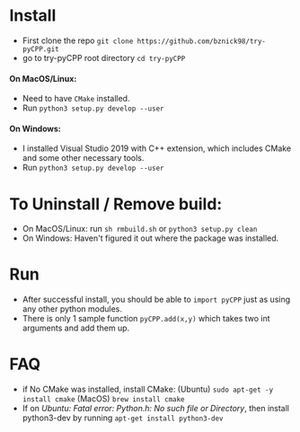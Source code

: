# Install
- First clone the repo `git clone https://github.com/bznick98/try-pyCPP.git`
- go to try-pyCPP root directory `cd try-pyCPP`
#### On MacOS/Linux:
- Need to have `CMake` installed.
- Run `python3 setup.py develop --user`

#### On Windows:
- I installed Visual Studio 2019 with C++ extension, which includes CMake and some other necessary tools.
- Run `python3 setup.py develop --user`

# To Uninstall / Remove build:
- On MacOS/Linux: run `sh rmbuild.sh` or `python3 setup.py clean`
- On Windows: Haven't figured it out where the package was installed.

# Run
- After successful install, you should be able to `import pyCPP` just as using any other python modules.
- There is only 1 sample function `pyCPP.add(x,y)` which takes two int arguments and add them up.

# FAQ
- if No CMake was installed, install CMake: (Ubuntu) `sudo apt-get -y install cmake` (MacOS) `brew install cmake`
- If on *Ubuntu: Fatal error: Python.h: No such file or Directory*, then install python3-dev by running `apt-get install python3-dev`